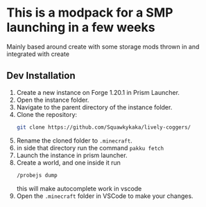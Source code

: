 # This is a modpack for a SMP launching in a few weeks
Mainly based around create with some storage mods thrown in and integrated with create

## Dev Installation
1. Create a new instance on Forge 1.20.1 in Prism Launcher.
2. Open the instance folder.
3. Navigate to the parent directory of the instance folder.
4. Clone the repository:
    ```sh
    git clone https://github.com/Squawkykaka/lively-coggers/
    ```
5. Rename the cloned folder to `.minecraft`.
6. in side that directory run the command `pakku fetch` 
7. Launch the instance in prism launcher.
8. Create a world, and one inside it run
    ```sh
    /probejs dump
    ```
    this will make autocomplete work in vscode
9. Open the `.minecraft` folder in VSCode to make your changes.